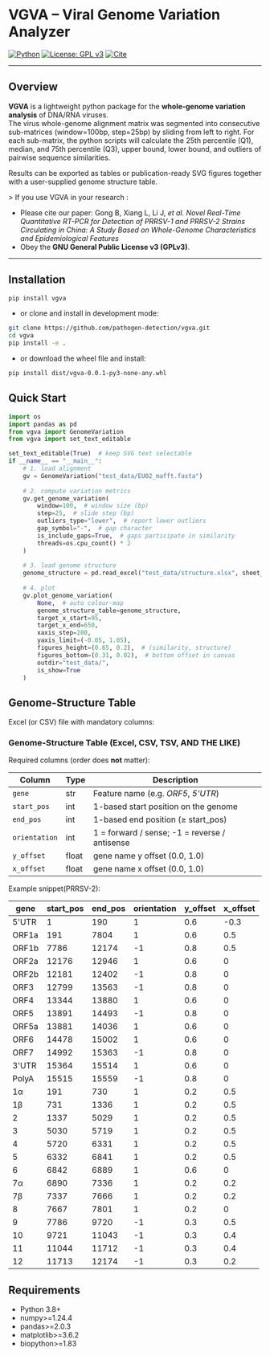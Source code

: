 # VGVA – Viral Genome Variation Analyzer

[![Python](https://img.shields.io/badge/python-3.8+-blue.svg)](https://www.python.org/downloads/)
[![License: GPL v3](https://img.shields.io/badge/License-GPLv3-blue.svg)](https://www.gnu.org/licenses/gpl-3.0)
[![Cite](https://img.shields.io/badge/cite-Gong%20et%20al.%202025-red)](https://doi.org/10.XXXX/XXXXXX)

---

## Overview

**VGVA** is a lightweight python package for the **whole-genome variation analysis** of DNA/RNA viruses.  
The virus whole-genome alignment matrix was segmented into consecutive sub-matrices (window=100bp, step=25bp) by sliding from left to right. 
For each sub-matrix, 
the python scripts will calculate the 25th percentile (Q1), median, and 75th percentile (Q3), upper bound, lower bound, and outliers of pairwise sequence similarities.

Results can be exported as tables or publication-ready SVG figures together with a user-supplied genome structure table.

&gt; If you use VGVA in your research :  
- Please cite our paper: Gong B, Xiang L, Li J, *et al.* *Novel Real-Time Quantitative RT-PCR for Detection of PRRSV-1 and PRRSV-2 Strains Circulating in China: A Study Based on Whole-Genome Characteristics and Epidemiological Features*  
- Obey the **GNU General Public License v3 (GPLv3)**.

---

## Installation

```bash
pip install vgva
```

- or clone and install in development mode:

```bash
git clone https://github.com/pathogen-detection/vgva.git
cd vgva
pip install -e . 
```
- or download the wheel file and install:
```bash
pip install dist/vgva-0.0.1-py3-none-any.whl
```

## Quick Start

```python
import os
import pandas as pd
from vgva import GenomeVariation
from vgva import set_text_editable

set_text_editable(True)  # keep SVG text selectable
if __name__ == "__main__":
    # 1. load alignment
    gv = GenomeVariation("test_data/EU02_mafft.fasta")
    
    # 2. compute variation metrics
    gv.get_genome_variation(
        window=100,  # window size (bp)
        step=25,  # slide step (bp)
        outliers_type="lower",  # report lower outliers
        gap_symbol="-",  # gap character
        is_include_gaps=True,  # gaps participate in similarity
        threads=os.cpu_count() * 2
    )
    
    # 3. load genome structure
    genome_structure = pd.read_excel("test_data/structure.xlsx", sheet_name="PRRSV-1")
    
    # 4. plot
    gv.plot_genome_variation(
        None,  # auto colour-map
        genome_structure_table=genome_structure,
        target_x_start=95,
        target_x_end=650,
        xaxis_step=200,
        yaxis_limit=(-0.05, 1.05),
        figures_height=(0.65, 0.2),  # (similarity, structure)
        figures_bottom=(0.31, 0.02),  # bottom offset in canvas
        outdir="test_data/",
        is_show=True
    )

```

## Genome-Structure Table
Excel (or CSV) file with mandatory columns:
### Genome-Structure Table (Excel, CSV, TSV, AND THE LIKE)

Required columns (order does **not** matter):

| Column        | Type  | Description                                   |
|---------------|-------|-----------------------------------------------|
| `gene`        | str   | Feature name (e.g. *ORF5*, *5'UTR*)           |
| `start_pos`   | int   | 1-based start position on the genome          |
| `end_pos`     | int   | 1-based end position (≥ start_pos)            |
| `orientation` | int   | 1 = forward / sense; -1 = reverse / antisense |
| `y_offset`    | float | gene name y offset (0.0, 1.0)                 |
| `x_offset`    | float | gene name x offset (0.0, 1.0)                 |

Example snippet(PRRSV-2):

| gene  | start_pos | end_pos | orientation | y_offset | x_offset |
|-------|-----------|---------|-------------|----------|----------|
| 5'UTR | 1         | 190     | 1           | 0.6      | -0.3     |
| ORF1a | 191       | 7804    | 1           | 0.6      | 0.5      |
| ORF1b | 7786      | 12174   | -1          | 0.8      | 0.5      |
| ORF2a | 12176     | 12946   | 1           | 0.6      | 0        |
| ORF2b | 12181     | 12402   | -1          | 0.8      | 0        |
| ORF3  | 12799     | 13563   | -1          | 0.8      | 0        |
| ORF4  | 13344     | 13880   | 1           | 0.6      | 0        |
| ORF5  | 13891     | 14493   | -1          | 0.8      | 0        |
| ORF5a | 13881     | 14036   | 1           | 0.6      | 0        |
| ORF6  | 14478     | 15002   | 1           | 0.6      | 0        |
| ORF7  | 14992     | 15363   | -1          | 0.8      | 0        |
| 3'UTR | 15364     | 15514   | 1           | 0.6      | 0        |
| PolyA | 15515     | 15559   | -1          | 0.8      | 0        |
| 1α    | 191       | 730     | 1           | 0.2      | 0.5      |
| 1β    | 731       | 1336    | 1           | 0.2      | 0.5      |
| 2     | 1337      | 5029    | 1           | 0.2      | 0.5      |
| 3     | 5030      | 5719    | 1           | 0.2      | 0.5      |
| 4     | 5720      | 6331    | 1           | 0.2      | 0.5      |
| 5     | 6332      | 6841    | 1           | 0.2      | 0.5      |
| 6     | 6842      | 6889    | 1           | 0.6      | 0        |
| 7α    | 6890      | 7336    | 1           | 0.2      | 0.2      |
| 7β    | 7337      | 7666    | 1           | 0.2      | 0.2      |
| 8     | 7667      | 7801    | 1           | 0.2      | 0        |
| 9     | 7786      | 9720    | -1          | 0.3      | 0.5      |
| 10    | 9721      | 11043   | -1          | 0.3      | 0.4      |
| 11    | 11044     | 11712   | -1          | 0.3      | 0.4      |
| 12    | 11713     | 12174   | -1          | 0.3      | 0.2      |

## Requirements
- Python 3.8+
- numpy>=1.24.4
- pandas>=2.0.3
- matplotlib>=3.6.2
- biopython>=1.83
